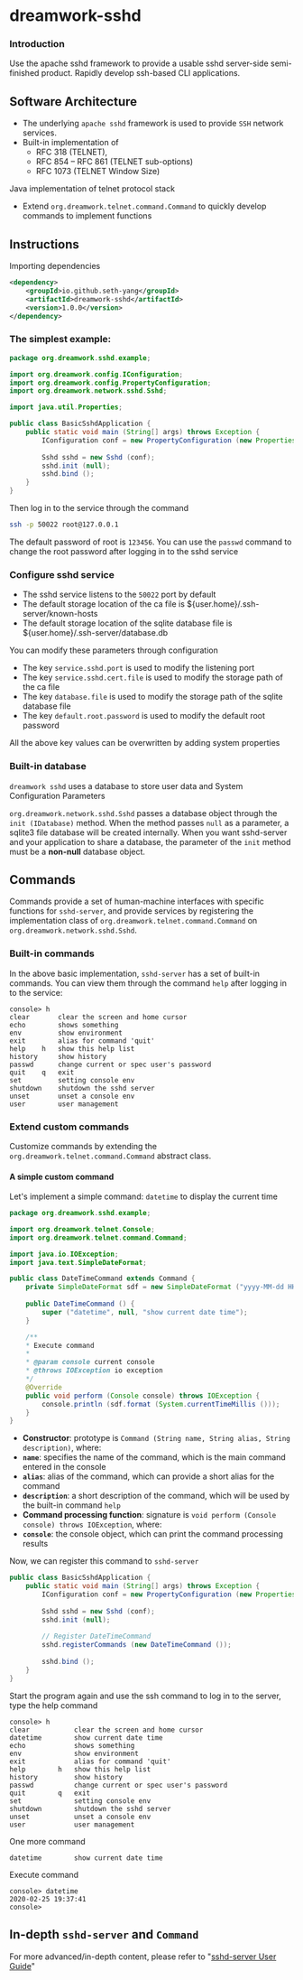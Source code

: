 # dreamwork-sshd

### Introduction
Use the apache sshd framework to provide a usable sshd server-side semi-finished product. 
Rapidly develop ssh-based CLI applications.

## Software Architecture
- The underlying `apache sshd` framework is used to provide `SSH` network services.
- Built-in implementation of
  * RFC 318 (TELNET),
  * RFC 854 – RFC 861 (TELNET sub-options)
  * RFC 1073 (TELNET Window Size)

Java implementation of telnet protocol stack
- Extend `org.dreamwork.telnet.command.Command` to quickly develop commands to implement functions

## Instructions
Importing dependencies
```xml
<dependency>
    <groupId>io.github.seth-yang</groupId>
    <artifactId>dreamwork-sshd</artifactId>
    <version>1.0.0</version>
</dependency>
```
### The simplest example:
```java
package org.dreamwork.sshd.example;

import org.dreamwork.config.IConfiguration;
import org.dreamwork.config.PropertyConfiguration;
import org.dreamwork.network.sshd.Sshd;

import java.util.Properties;

public class BasicSshdApplication {
    public static void main (String[] args) throws Exception {
        IConfiguration conf = new PropertyConfiguration (new Properties ());
        
        Sshd sshd = new Sshd (conf);
        sshd.init (null);
        sshd.bind ();
    }
}
```
Then log in to the service through the command
```bash
ssh -p 50022 root@127.0.0.1
```
The default password of root is `123456`. You can use the `passwd` command to change the root password after 
logging in to the sshd service

### Configure sshd service
- The sshd service listens to the `50022` port by default
- The default storage location of the ca file is ${user.home}/.ssh-server/known-hosts
- The default storage location of the sqlite database file is ${user.home}/.ssh-server/database.db

You can modify these parameters through configuration
- The key `service.sshd.port` is used to modify the listening port
- The key `service.sshd.cert.file` is used to modify the storage path of the ca file
- The key `database.file` is used to modify the storage path of the sqlite database file
- The key `default.root.password` is used to modify the default root password

All the above key values can be overwritten by adding system properties

### Built-in database
`dreamwork sshd` uses a database to store user data and System Configuration Parameters

`org.dreamwork.network.sshd.Sshd` passes a database object through the `init (IDatabase)` method. 
When the method passes `null` as a parameter, a sqlite3 file database will be created internally. 
When you want sshd-server and your application to share a database, the parameter of the `init` method 
must be a **non-null** database object.

## Commands
Commands provide a set of human-machine interfaces with specific functions for `sshd-server`, 
and provide services by registering the implementation class of `org.dreamwork.telnet.command.Command` 
on `org.dreamwork.network.sshd.Sshd`.

### Built-in commands
In the above basic implementation, `sshd-server` has a set of built-in commands. 
You can view them through the command `help` after logging in to the service:
```text
console> h
clear       clear the screen and home cursor
echo        shows something
env         show environment
exit        alias for command 'quit'
help    h   show this help list
history     show history
passwd      change current or spec user's password
quit    q   exit
set         setting console env
shutdown    shutdown the sshd server
unset       unset a console env
user        user management
```

### Extend custom commands
Customize commands by extending the `org.dreamwork.telnet.command.Command` abstract class.

#### A simple custom command
Let's implement a simple command: `datetime` to display the current time
```java
package org.dreamwork.sshd.example;

import org.dreamwork.telnet.Console;
import org.dreamwork.telnet.command.Command;

import java.io.IOException;
import java.text.SimpleDateFormat;

public class DateTimeCommand extends Command {
    private SimpleDateFormat sdf = new SimpleDateFormat ("yyyy-MM-dd HH:mm:ss");
    
    public DateTimeCommand () {
        super ("datetime", null, "show current date time");
    }

    /**
    * Execute command
    *
    * @param console current console
    * @throws IOException io exception
    */
    @Override
    public void perform (Console console) throws IOException {
        console.println (sdf.format (System.currentTimeMillis ()));
    }
}
```
- **Constructor**: prototype is `Command (String name, String alias, String description)`, where:
- **`name`**: specifies the name of the command, which is the main command entered in the console
- **`alias`**: alias of the command, which can provide a short alias for the command
- **`description`**: a short description of the command, which will be used by the built-in command `help`
- **Command processing function**: signature is `void perform (Console console) throws IOException`, where:
- **`console`**: the console object, which can print the command processing results

Now, we can register this command to `sshd-server`
```java
public class BasicSshdApplication {
    public static void main (String[] args) throws Exception {
        IConfiguration conf = new PropertyConfiguration (new Properties ());
        
        Sshd sshd = new Sshd (conf);
        sshd.init (null);
        
        // Register DateTimeCommand
        sshd.registerCommands (new DateTimeCommand ());
        
        sshd.bind ();
    }
}
```
Start the program again and use the ssh command to log in to the server, type the help command
```text
console> h
clear           clear the screen and home cursor
datetime        show current date time
echo            shows something
env             show environment
exit            alias for command 'quit'
help        h   show this help list
history         show history
passwd          change current or spec user's password
quit        q   exit
set             setting console env
shutdown        shutdown the sshd server
unset           unset a console env
user            user management
```
One more command
```text
datetime        show current date time
```
Execute command
```text
console> datetime
2020-02-25 19:37:41
console>
```

## In-depth `sshd-server` and `Command`
For more advanced/in-depth content, please refer to "[sshd-server User Guide](https://seth-yang.github.io/dreamwork-sshd/user-guide.html)"